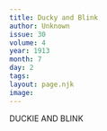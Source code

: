 ```yaml
---
title: Ducky and Blink
author: Unknown
issue: 30
volume: 4
year: 1913
month: 7
day: 2
tags:
layout: page.njk
image:
---
```

DUCKIE AND BLINK 

